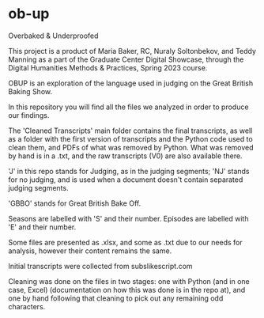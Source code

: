 # ob-up
Overbaked &amp; Underproofed
<p>This project is a product of Maria Baker, RC, Nuraly Soltonbekov, and Teddy Manning as a part of the Graduate Center Digital Showcase, through the Digital Humanities Methods & Practices, Spring 2023 course.</P>
<p>OBUP is an exploration of the language used in judging on the Great British Baking Show.</p>
<p>In this repository you will find all the files we analyzed in order to produce our findings.</p>
<p>The 'Cleaned Transcripts' main folder contains the final transcripts, as well as a folder with the first version of transcripts and the Python code used to clean them, and PDFs of what was removed by Python. What was removed by hand is in a .txt, and the raw transcripts (V0) are also available there.</p>
<p>'J' in this repo stands for Judging, as in the judging segments; 'NJ' stands for no judging, and is used when a document doesn't contain separated judging segments.</p> 
<p>'GBBO' stands for Great British Bake Off.</p>
<p>Seasons are labelled with 'S' and their number. Episodes are labelled with 'E' and their number.</p>
<p>Some files are presented as .xlsx, and some as .txt due to our needs for analysis, however their content remains the same.</p>
<p>Initial transcripts were collected from subslikescript.com</p>
<p>Cleaning was done on the files in two stages: one with Python (and in one case, Excel) (documentation on how this was done is in the repo at), and one by hand following that cleaning to pick out any remaining odd characters.</p>
